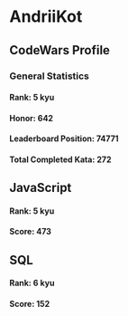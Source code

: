# AndriiKot
## CodeWars Profile
### General Statistics
#### Rank: 5 kyu
#### Honor: 642
#### Leaderboard Position: 74771
#### Total Completed Kata: 272


## JavaScript
#### Rank: 5 kyu
#### Score: 473


## SQL
#### Rank: 6 kyu
#### Score: 152
